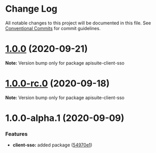 # Change Log

All notable changes to this project will be documented in this file.
See [Conventional Commits](https://conventionalcommits.org) for commit guidelines.

# [1.0.0](https://github.com/Cloudoki/APISuite/compare/apisuite-client-sso@1.0.0-rc.0...apisuite-client-sso@1.0.0) (2020-09-21)

**Note:** Version bump only for package apisuite-client-sso





# [1.0.0-rc.0](https://github.com/Cloudoki/APISuite/compare/apisuite-client-sso@1.0.0-alpha.1...apisuite-client-sso@1.0.0-rc.0) (2020-09-18)

**Note:** Version bump only for package apisuite-client-sso





# 1.0.0-alpha.1 (2020-09-09)


### Features

* **client-sso:** added package ([54970e1](https://github.com/Cloudoki/APISuite/commit/54970e11244f4d68118c3d7123acf54c6134a5c8))
